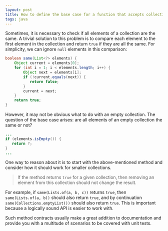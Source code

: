 ```yaml
---
layout: post
title: How to define the base case for a function that accepts collections
tags: java
---
```


Sometimes, it is necessary to check if all elements of a collection are the same. A trivial solution to this problem is to compare each element to the first element in the collection and return `true` if they are all the same. For simplicity, we can ignore `null` elements in this comparison:

```java
boolean same(List<?> elements) {
	Object current = elements[0];
	for (int i = 1; i < elements.length; i++) {
	    Object next = elements[i];
	    if (!current.equals(next)) {
	       return false;
	    }
	    current = next;
	}
	return true;
}
```

However, it may not be obvious what to do with an empty collection. The question of the base case arises: are all elements of an empty collection the same or not?

```java
...
if (elements.isEmpty()) {
   return ?;
}
...
```

One way to reason about it is to start with the above-mentioned method and consider how it should work for smaller collections.

> If the method returns `true` for a given collection, then removing an element from this collection should not change the result. 

For example, if `same(Lists.of(a, b, c))` returns `true`, then `same(Lists.of(a, b))` should also return `true`, and by continuation `same(Collections.emptyList())` should also return `true`. This is important because a logically sound API is easier to work with.

Such method contracts usually make a great addition to documentation and provide you with a multitude of scenarios to be covered with unit tests.
